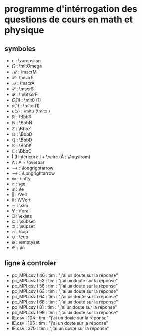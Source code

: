# programme d'intérrogation des questions de cours en math et physique

## symboles

 - ɛ : \varepsilon 
 - 𝛺 : \mitOmega
 - ℳ : \mscrM
 - 𝒫 : \mscrP
 - 𝒜 : \mscrA
 - 𝒮 : \mscrS
 - 𝓕 : \mbfscrF
 - 𝑂(1) : \mit0 (1)
 - 𝑜(1) : \mito (1)
 - 𝑢(𝑥) : \mitu (\mitx )
 - ℝ : \BbbR
 - ℕ : \BbbN
 - ℤ : \BbbZ
 - 𝔻 : \BbbD
 - ℚ : \BbbD
 - 𝕂 : \BbbK
 - ℂ : \BbbC
 - I̊ (I intérieur): I + \ocirc (Å : \Angstrom)
 - A̅ : A + \overbar
 - ⟶ : \longrightarrow
 - ⟹ : \Longrightarrow
 - ∞ : \infty
 - ≥ : \ge
 - ≤ : \le
 - ‖ : \Vert
 - ⦀ : \VVert
 - ∼ : \sim
 - ∀ : \forall
 - ∃ : \exists
 - ⊂ : \subset
 - ⊃ : \supset
 - ∩ : \cap
 - ∪ : \cup
 - ∅ : \emptyset
 - ∈ : \in


## ligne à controler

- pc_MPI.csv l 46 : tim : "j'ai un doute sur la réponse"
- pc_MPI.csv l 52 : tim : "j'ai un doute sur la réponse"
- pc_MPI.csv l 58 : tim : "j'ai un doute sur la réponse"
- pc_MPI.csv l 63 : tim : "j'ai un doute sur la réponse"
- pc_MPI.csv l 64 : tim : "j'ai un doute sur la réponse"
- pc_MPI.csv l 68 : tim : "j'ai un doute sur la réponse"
- pc_MPI.csv l 81 : tim : "j'ai un doute sur la réponse"
- pc_MPI.csv l 99 : tim : "j'ai un doute sur la réponse"
- IE.csv l 104 : tim : "j'ai un doute sur la réponse"
- IE.csv l 105 : tim : "j'ai un doute sur la réponse"
- IE.csv l 370 : tim : "j'ai un doute sur la réponse"